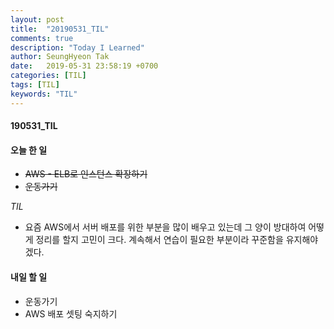 ```yaml
---
layout: post
title:  "20190531_TIL"
comments: true
description: "Today I Learned"
author: SeungHyeon Tak
date:   2019-05-31 23:58:19 +0700
categories: [TIL]
tags: [TIL]
keywords: "TIL"
---
```

#### 190531_TIL

#### 오늘 한 일
* ~~AWS - ELB로 인스턴스 확장하기~~
* ~~운동가기~~

_TIL_
* 요즘 AWS에서 서버 배포를 위한 부분을 많이 배우고 있는데 그 양이 방대하여 어떻게 정리를 할지 고민이 크다. 계속해서 연습이 필요한 부분이라 꾸준함을 유지해야겠다.

#### 내일 할 일
* 운동가기
* AWS 배포 셋팅 숙지하기
